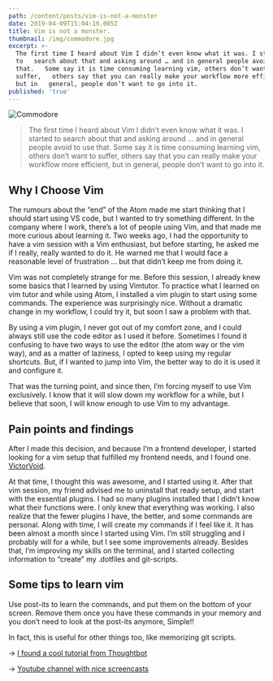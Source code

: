 ```yaml
---
path: /content/posts/vim-is-not-a-monster
date: 2019-04-09T15:04:19.005Z
title: Vim is not a monster.
thumbnail: /img/commodore.jpg
excerpt: >-
  The first time I heard about Vim I didn’t even know what it was. I started
  to   search about that and asking around … and in general people avoid to use
  that.   Some say it is time consuming learning vim, others don’t want to
  suffer,   others say that you can really make your workflow more efficient,
  but in   general, people don’t want to go into it.
published: 'true'
---
```

![Commodore](/img/commodore.jpg "Commodore")

> The first time I heard about Vim I didn’t even know what it was. I started to
> search about that and asking around … and in general people avoid to use that.
> Some say it is time consuming learning vim, others don’t want to suffer,
> others say that you can really make your workflow more efficient, but in
> general, people don’t want to go into it.

## Why I Choose Vim

The rumours about the “end” of the Atom made me start thinking that I should
start using VS code, but I wanted to try something different. In the company
where I work, there’s a lot of people using Vim, and that made me more curious
about learning it. Two weeks ago, I had the opportunity to have a vim session
with a Vim enthusiast, but before starting, he asked me if I really, really
wanted to do it. He warned me that I would face a reasonable level of
frustration … but that didn’t keep me from doing it.

Vim was not completely strange for me. Before this session, I already knew some
basics that I learned by using Vimtutor. To practice what I learned on vim tutor
and while using Atom, I installed a vim plugin to start using some commands. The
experience was surprisingly nice. Without a dramatic change in my workflow, I
could try it, but soon I saw a problem with that.

By using a vim plugin, I never got out of my comfort zone, and I could always
still use the code editor as I used it before. Sometimes I found it confusing to
have two ways to use the editor (the atom way or the vim way), and as a matter
of laziness, I opted to keep using my regular shortcuts. But, if I wanted to
jump into Vim, the better way to do it is used it and configure it.

That was the turning point, and since then, I’m forcing myself to use Vim
exclusively. I know that it will slow down my workflow for a while, but I
believe that soon, I will know enough to use Vim to my advantage.

## Pain points and findings

After I made this decision, and because I’m a frontend developer, I started
looking for a vim setup that fulfilled my frontend needs, and I found one.
[VictorVoid](https://github.com/VictorVoid/vim-frontend/).

At that time, I thought this was awesome, and I started using it. After that vim
session, my friend advised me to uninstall that ready setup, and start with the
essential plugins. I had so many plugins installed that I didn’t know what their
functions were. I only knew that everything was working. I also realize that the
fewer plugins I have, the better, and some commands are personal. Along with
time, I will create my commands if I feel like it. It has been almost a month
since I started using Vim. I’m still struggling and I probably will for a while,
but I see some improvements already. Besides that, I’m improving my skills on
the terminal, and I started collecting information to “create” my .dotfiles and
git-scripts.

## Some tips to learn vim

Use post-its to learn the commands, and put them on the bottom of your screen.
Remove them once you have these commands in your memory and you don’t need to
look at the post-its anymore, Simple!!

In fact, this is useful for other things too, like memorizing git scripts.

→ [I found a cool tutorial from Thoughtbot](https://www.thoughtbot.com/upcase)

→
[Youtube channel with nice screencasts](https://www.youtube.com/channel/UCXPHFM88IlFn68OmLwtPmZA)
